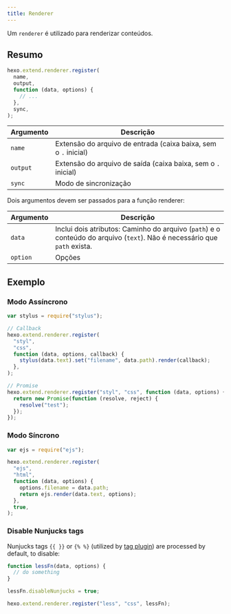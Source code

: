```yaml
---
title: Renderer
---
```


Um `renderer` é utilizado para renderizar conteúdos.

## Resumo

```js
hexo.extend.renderer.register(
  name,
  output,
  function (data, options) {
    // ...
  },
  sync,
);
```

| Argumento | Descrição                                                       |
| --------- | --------------------------------------------------------------- |
| `name`    | Extensão do arquivo de entrada (caixa baixa, sem o `.` inicial) |
| `output`  | Extensão do arquivo de saída (caixa baixa, sem o `.` inicial)   |
| `sync`    | Modo de sincronização                                           |

Dois argumentos devem ser passados para a função renderer:

| Argumento | Descrição                                                                                                                |
| --------- | ------------------------------------------------------------------------------------------------------------------------ |
| `data`    | Inclui dois atributos: Caminho do arquivo (`path`) e o conteúdo do arquivo (`text`). Não é necessário que `path` exista. |
| `option`  | Opções                                                                                                                   |

## Exemplo

### Modo Assíncrono

```js
var stylus = require("stylus");

// Callback
hexo.extend.renderer.register(
  "styl",
  "css",
  function (data, options, callback) {
    stylus(data.text).set("filename", data.path).render(callback);
  },
);

// Promise
hexo.extend.renderer.register("styl", "css", function (data, options) {
  return new Promise(function (resolve, reject) {
    resolve("test");
  });
});
```

### Modo Síncrono

```js
var ejs = require("ejs");

hexo.extend.renderer.register(
  "ejs",
  "html",
  function (data, options) {
    options.filename = data.path;
    return ejs.render(data.text, options);
  },
  true,
);
```

### Disable Nunjucks tags

Nunjucks tags `{{ }}` or `{% %}` (utilized by [tag plugin](/docs/tag-plugins)) are processed by default, to disable:

```js
function lessFn(data, options) {
  // do something
}

lessFn.disableNunjucks = true;

hexo.extend.renderer.register("less", "css", lessFn);
```
